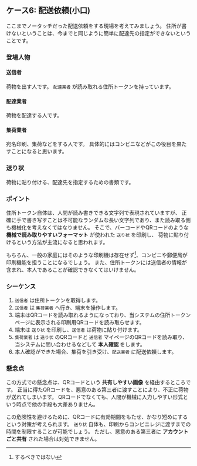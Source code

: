 ## ケース6: 配送依頼(小口)

ここまでノータッチだった配送依頼をする現場を考えてみましょう。
住所が書けないということは、今までと同じように簡単に配達先の指定ができないということです。

### 登場人物

#### 送信者
荷物を出す人です。
`配達業者` が読み取れる住所トークンを持っています。

#### 配達業者
荷物を配達する人です。

#### 集荷業者
宛名印刷、集荷などをする人です。
具体的にはコンビニなどがこの役目を果たすことになると思います。

### 送り状
荷物に貼り付ける、配達先を指定するための書類です。

### ポイント

住所トークン自体は、人間が読み書きできる文字列で表現されていますが、
正確に手で書き写すことは不可能なランダムな長い文字列であり、また読み取る側も機械化を考えなくてはなりません。
そこで、バーコードやQRコードのような **機械で読み取りやすいフォーマット** が使われた `送り状` を印刷し、
荷物に貼り付けるという方法が主流になると思われます。

もちろん、一般の家庭にはそのような印刷機は存在せず[^1]、コンビニや郵便局が印刷機能を担うことになるでしょう。
また、住所トークンには送信者の情報が含まれ、本人であることが確認できなくてはいけません。

[^1]: するべきではない

### シーケンス

1. `送信者` は住所トークンを取得します。
2. `送信者` は `集荷業者` へ行き、端末を操作します。
3. 端末はQRコードを読み取れるようになっており、当システムの住所トークンページに表示される印刷用QRコードを読み取らせます。
4. 端末は `送り状` を印刷し、`送信者` は荷物に貼り付けます。
5. `集荷業者` は `送り状` のQRコードと `送信者` マイページのQRコードを読み取り、当システムに問い合わせるなどして **本人確認** をします。
6. 本人確認ができた場合、集荷を引き受け、`配送業者` に配送依頼します。

### 懸念点

この方式での懸念点は、QRコードという **共有しやすい画像** を経由するところです。
正当に得たQRコードを、悪意のある第三者に渡すことにより、不正に荷物が送れてしまいます。
QRコードでなくても、人間が機械に入力しやすい形式という時点で他の手段も大差ありません。

この危険性を避けるために、QRコードに有効期間をもたせ、かなり短めにするという対策が考えられます。
`送り状` 自体も、印刷からコンビニレジに渡すまでの時間を制限することが可能でしょう。
ただし、悪意のある第三者に **アカウントごと共有** された場合は対処できません。
